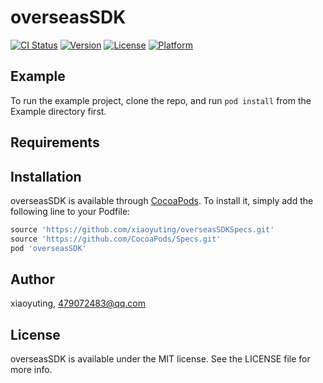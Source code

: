 # overseasSDK

[![CI Status](https://img.shields.io/travis/xiaoyuting/overseasSDK.svg?style=flat)](https://travis-ci.org/xiaoyuting/overseasSDK)
[![Version](https://img.shields.io/cocoapods/v/overseasSDK.svg?style=flat)](https://cocoapods.org/pods/overseasSDK)
[![License](https://img.shields.io/cocoapods/l/overseasSDK.svg?style=flat)](https://cocoapods.org/pods/overseasSDK)
[![Platform](https://img.shields.io/cocoapods/p/overseasSDK.svg?style=flat)](https://cocoapods.org/pods/overseasSDK)

## Example

To run the example project, clone the repo, and run `pod install` from the Example directory first.

## Requirements

## Installation

overseasSDK is available through [CocoaPods](https://cocoapods.org). To install
it, simply add the following line to your Podfile:

```ruby
source 'https://github.com/xiaoyuting/overseasSDKSpecs.git'
source 'https://github.com/CocoaPods/Specs.git'
pod 'overseasSDK'
```

## Author

xiaoyuting, 479072483@qq.com

## License

overseasSDK is available under the MIT license. See the LICENSE file for more info.
